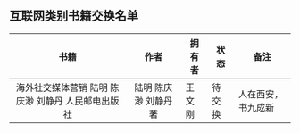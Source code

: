 ## 互联网类别书籍交换名单

| 书籍          | 作者   | 拥有者   | 状态  | 备注    |
|:-----------:|:----:| ----- | --- | ----- |
| 海外社交媒体营销 陆明 陈庆渺 刘静丹 人民邮电出版社 | 陆明 陈庆渺 刘静丹 著| 王文刚 | 待交换 | 人在西安，书九成新 |